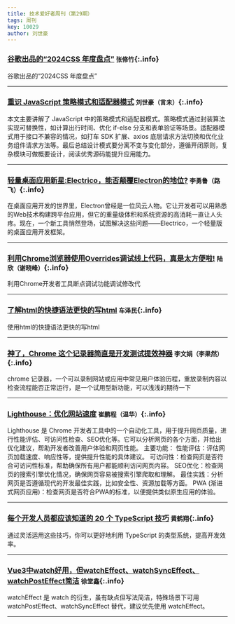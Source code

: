 ```yaml
---
title: 技术爱好者周刊（第29期）
tags: 周刊
key: 10029
author: 刘世豪
---
```


### [谷歌出品的“2024CSS 年度盘点”](https://chrome.dev/css-wrapped-2024/?utm_source=convertkit&utm_medium=email&utm_campaign=Happy%20Birthday,%20CSS!%20+%2012%20Days%20of%20Web%20%7C%20ModernCSS%20Newsletter%20/#starting-style)   `张修竹`{:.info}

谷歌出品的“2024CSS 年度盘点”

---

### [重识 JavaScript 策略模式和适配器模式](https://juejin.cn/post/7444466911436980275)   `刘世豪（言未）`{:.info}

本文主要讲解了 JavaScript 中的策略模式和适配器模式。策略模式通过封装算法实现可替换性，如计算出行时间、优化 if-else 分支和表单验证等场景。适配器模式用于接口不兼容的情况，如打车 SDK 扩展、axios 底层请求方法切换和优化业务组件请求方法等。最后总结设计模式要分离不变与变化部分，遵循开闭原则，复杂模块可做概要设计，阅读优秀源码能提升应用能力。

---

### [轻量桌面应用新星:Electrico，能否颠覆Electron的地位?](https://juejin.cn/post/7415663559310606363)   `李勇鲁（路飞）`{:.info}

在桌面应用开发的世界里，Electron曾经是一位风云人物。它让开发者可以用熟悉的Web技术构建跨平台应用，但它的重量级体积和系统资源的高消耗一直让人头疼。现在，一个新工具悄然登场，试图解决这些问题——Electrico，一个轻量版的桌面应用开发框架。

---

### [利用Chrome浏览器使用Overrides调试线上代码，真是太方便啦!](https://juejin.cn/post/7414024083443417151)   `陆欣（谢晓峰）`{:.info}

利用Chrome开发者工具断点调试功能调试修改代

---

### [了解html的快捷语法更快的写html](https://emmet.io/)   `车泽民`{:.info}

使用html的快捷语法更快的写html

---

### [神了，Chrome 这个记录器简直是开发测试提效神器](https://juejin.cn/post/7447456628284244005)   `李文娟（李果然）`{:.info}

 chrome 记录器，一个可以录制网站或应用中常见用户体验历程，重放录制内容以检查流程能否正常运行，是一个试用型新功能，可以浅浅的期待一下

---

### [Lighthouse：优化网站速度](https://developer.chrome.com/docs/devtools/lighthouse?hl=zh-cn)   `崔鹏程（温华）`{:.info}

Lighthouse 是 Chrome 开发者工具中的一个自动化工具，用于提升网页质量，进行性能评估、可访问性检查、SEO优化等。它可以分析网页的各个方面，并给出优化建议，帮助开发者改善用户体验和网页性能。
主要功能：
性能评估：评估网页加载速度、响应性等，提供提升性能的具体建议。
可访问性：检查网页是否符合可访问性标准，帮助确保所有用户都能顺利访问网页内容。
SEO优化：检查网页的搜索引擎优化情况，确保网页容易被搜索引擎爬取和理解。
最佳实践：分析网页是否遵循现代的开发最佳实践，比如安全性、资源加载等方面。
PWA (渐进式网页应用)：检查网页是否符合PWA的标准，以便提供类似原生应用的体验。

---

### [每个开发人员都应该知道的 20 个 TypeScript 技巧](https://juejin.cn/post/7429384221670735881)   `黄鹤翔`{:.info}

通过灵活运用这些技巧，你可以更好地利用 TypeScript 的类型系统，提高开发效率。

---

### [Vue3中watch好用，但watchEffect、watchSyncEffect、watchPostEffect简洁](https://juejin.cn/post/7401415643981185078)   `徐堂鑫`{:.info}

watchEffect 是 watch 的衍生，虽有缺点但写法简洁，特殊场景下可用 watchPostEffect、watchSyncEffect 替代，建议优先使用 watchEffect。

---

